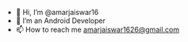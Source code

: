 - 👋 Hi, I’m @amarjaiswar16
- 👀 I’m an Android Developer
- 📫 How to reach me amarjaiswar1626@gmail.com

<!---
amarjaiswar16/amarjaiswar16 is a ✨ special ✨ repository because its `README.md` (this file) appears on your GitHub profile.
You can click the Preview link to take a look at your changes.
--->
